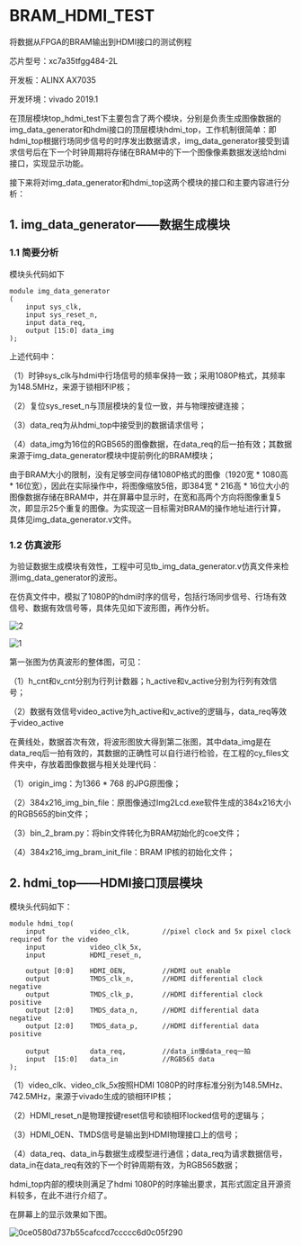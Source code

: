 # BRAM_HDMI_TEST

将数据从FPGA的BRAM输出到HDMI接口的测试例程

芯片型号：xc7a35tfgg484-2L

开发板：ALINX AX7035

开发环境：vivado 2019.1

在顶层模块top_hdmi_test下主要包含了两个模块，分别是负责生成图像数据的img_data_generator和hdmi接口的顶层模块hdmi_top，工作机制很简单：即hdmi_top根据行场同步信号的时序发出数据请求，img_data_generator接受到请求信号后在下一个时钟周期将存储在BRAM中的下一个图像像素数据发送给hdmi接口，实现显示功能。

接下来将对img_data_generator和hdmi_top这两个模块的接口和主要内容进行分析：

## 1. img_data_generator——数据生成模块

### 1.1 简要分析

模块头代码如下
````
module img_data_generator
(
    input sys_clk,
    input sys_reset_n,
    input data_req,
    output [15:0] data_img
);
````
上述代码中：

（1）时钟sys_clk与hdmi中行场信号的频率保持一致；采用1080P格式，其频率为148.5MHz，来源于锁相环IP核；

（2）复位sys_reset_n与顶层模块的复位一致，并与物理按键连接；

（3）data_req为从hdmi_top中接受到的数据请求信号；

（4）data_img为16位的RGB565的图像数据，在data_req的后一拍有效；其数据来源于img_data_generator模块中提前例化的BRAM模块；

由于BRAM大小的限制，没有足够空间存储1080P格式的图像（1920宽 * 1080高 * 16位宽），因此在实际操作中，将图像缩放5倍，即384宽 * 216高 * 16位大小的图像数据存储在BRAM中，并在屏幕中显示时，在宽和高两个方向将图像重复5次，即显示25个重复的图像。为实现这一目标需对BRAM的操作地址进行计算，具体见img_data_generator.v文件。

### 1.2 仿真波形

为验证数据生成模块有效性，工程中可见tb_img_data_generator.v仿真文件来检测img_data_generator的波形。

在仿真文件中，模拟了1080P的hdmi时序的信号，包括行场同步信号、行场有效信号、数据有效信号等，具体先见如下波形图，再作分析。

![2](https://user-images.githubusercontent.com/95362898/216741189-f7d5f588-1780-4470-bc6f-40bdcec4424b.PNG)

![1](https://user-images.githubusercontent.com/95362898/216741172-60775984-5bb4-4996-bb60-4171c2d7957c.PNG)

第一张图为仿真波形的整体图，可见：

（1）h_cnt和v_cnt分别为行列计数器；h_active和v_active分别为行列有效信号；

（2）数据有效信号video_active为h_active和v_active的逻辑与，data_req等效于video_active

在黄线处，数据首次有效，将波形图放大得到第二张图，其中data_img是在data_req后一拍有效的，其数据的正确性可以自行进行检验，在工程的cy_files文件夹中，存放着图像数据与相关处理代码：

（1）origin_img：为1366 * 768 的JPG原图像；

（2）384x216_img_bin_file：原图像通过Img2Lcd.exe软件生成的384x216大小的RGB565的bin文件；

（3）bin_2_bram.py：将bin文件转化为BRAM初始化的coe文件；

（4）384x216_img_bram_init_file：BRAM IP核的初始化文件；

## 2. hdmi_top——HDMI接口顶层模块

模块头代码如下：
````
module hdmi_top(
    input           video_clk,        //pixel clock and 5x pixel clock required for the video
    input           video_clk_5x,
    input           HDMI_reset_n,
    
    output [0:0]    HDMI_OEN,         //HDMI out enable
    output          TMDS_clk_n,       //HDMI differential clock negative
    output          TMDS_clk_p,       //HDMI differential clock positive
    output [2:0]    TMDS_data_n,      //HDMI differential data negative
    output [2:0]    TMDS_data_p,      //HDMI differential data positive
    
    output          data_req,         //data_in慢data_req一拍 
    input  [15:0]   data_in           //RGB565 data
);
````
（1）video_clk、video_clk_5x按照HDMI 1080P的时序标准分别为148.5MHz、742.5MHz，来源于vivado生成的锁相环IP核；

（2）HDMI_reset_n是物理按键reset信号和锁相环locked信号的逻辑与；

（3）HDMI_OEN、TMDS信号是输出到HDMI物理接口上的信号；

（4）data_req、data_in与数据生成模型进行通信；data_req为请求数据信号，data_in在data_req有效的下一个时钟周期有效，为RGB565数据；

hdmi_top内部的模块则满足了hdmi 1080P的时序输出要求，其形式固定且开源资料较多，在此不进行介绍了。

在屏幕上的显示效果如下图。

![0ce0580d737b55cafccd7ccccc6d0c05f290](https://user-images.githubusercontent.com/95362898/216745313-dbd86f3d-c9fa-4da3-bbf6-609958ec322d.jpg)

